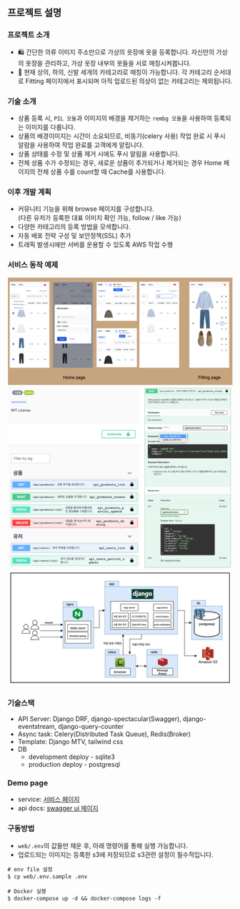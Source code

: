 ## 프로젝트 설명

### 프로젝트 소개 
- 🛍 간단한 의류 이미지 주소만으로 가상의 옷장에 옷을 등록합니다. 자신만의 가상의 옷장을 관리하고, 가상 옷장 내부의 옷들을 서로 매칭시켜봅니다.
- 👔 현재 상의, 하의, 신발 세개의 카테고리로 매칭이 가능합니다. 각 카테고리 순서대로 Fitting 페이지에서 표시되며 아직 업로드된 의상이 없는 카테고리는 제외됩니다.

### 기술 소개
- 상품 등록 시, `PIL 모듈`과 이미지의 배경을 제거하는 `rembg 모듈`을 사용하여 등록되는 이미지를 다룹니다.
- 상품의 배경이미지는 시간이 소요되므로, 비동기(celery 사용) 작업 완료 시 푸시 알람을 사용하여 작업 완료를 고객에게 알립니다.
- 상품 상태를 수정 및 상품 제거 시에도 푸시 알림을 사용합니다.
- 전체 상품 수가 수정되는 경우, 새로운 상품이 추가되거나 제거되는 경우 Home 페이지의 전체 상품 수를 count할 때 Cache를 사용합니다.

### 이후 개발 계획
- 커뮤니티 기능을 위해 browse 페이지를 구성합니다.  
  (다른 유저가 등록한 대표 이미지 확인 가능, follow / like 가능)
- 다양한 카테고리의 등록 방법을 모색합니다.
- 자동 배포 전략 구성 및 보안정책(SSL) 추가
- 트래픽 발생시에만 서버를 운용할 수 있도록 AWS 작업 수행


### 서비스 동작 예제
![suitcase-demo](docs/images/suitcase-app-demo-push.png)
![suitcase-demo](docs/images/suitcase-swagger-demo.png)
![suitcase-demo](docs/images/suitcase-system-architecture-asgi.jpg)


### 기술스택
- API Server: Django DRF, django-spectacular(Swagger), django-eventstream, django-query-counter
- Async task: Celery(Distributed Task Queue), Redis(Broker)
- Template: Django MTV, tailwind css
- DB
  - development deploy - sqlite3
  - production deploy - postgresql

### Demo page
- service: [서비스 페이지](http://www.devyam.net/)
- api docs: [swagger ui 페이지](http://www.devyam.net/api/schema/swagger-ui/)

### 구동방법
- `web/.env`의 값들만 채운 후, 아래 명령어를 통해 실행 가능합니다.
- 업로드되는 이미지는 등록한 s3에 저장되므로 s3관련 설정이 필수적입니다.
```
# env file 설정
$ cp web/.env.sample .env

# Docker 실행
$ docker-compose up -d && docker-compose logs -f
```
